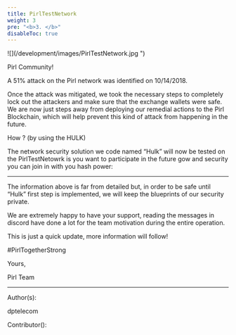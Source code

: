 ```yaml
---
title: PirlTestNetwork
weight: 3
pre: "<b>3. </b>"
disableToc: true
---
```


![](/development/images/PirlTestNetwork.jpg ")



Pirl Community!

A 51% attack on the Pirl network was identified on 10/14/2018.

Once the attack was mitigated, we took the necessary steps to completely lock out the attackers and make sure that the exchange wallets were safe. 
We are now just steps away from deploying our remedial actions to the Pirl Blockchain, which will help prevent this kind of attack from happening in the future.

How ? (by using the HULK)

The network security solution we code named “Hulk” will now be tested on the PirlTestNetowrk
is you want to participate in the future gow and security you can join in with you hash power:




-------------------------------------------------------------------------------------------------------------------------------------------------------------------------------------------------------------------------------------

The information above is far from detailed but, in order to be safe until “Hulk” first step is implemented, we will keep the blueprints of our security private.

We are extremely happy to have your support, reading the messages in discord have done a lot for the team motivation during the entire operation.

This is just a quick update, more information will follow!

 

#PirlTogetherStrong

 

Yours,

Pirl Team


---
Author(s):  

dptelecom  

Contributor():
